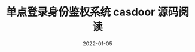 ---
title: 单点登录身份鉴权系统 casdoor 源码阅读
icon: edit
date: 2022-01-05
category:
  - 项目实战
tag:
  - casdoor
---